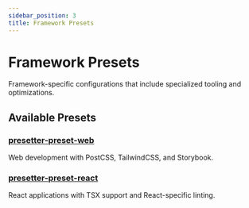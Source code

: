 ```yaml
---
sidebar_position: 3
title: Framework Presets
---
```


# Framework Presets

Framework-specific configurations that include specialized tooling and optimizations.

## Available Presets

### [presetter-preset-web](./web)
Web development with PostCSS, TailwindCSS, and Storybook.

### [presetter-preset-react](./react)
React applications with TSX support and React-specific linting.